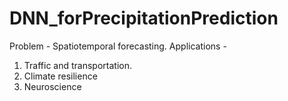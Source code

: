 # DNN_forPrecipitationPrediction

Problem - Spatiotemporal forecasting. 
Applications - 
1. Traffic and transportation.
2. Climate resilience
3. Neuroscience
